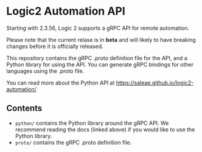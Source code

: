 # Logic2 Automation API

Starting with 2.3.56, Logic 2 supports a gRPC API for remote automation.

Please note that the current relase is in **beta** and will likely to have breaking changes before it is officially released.

This repository contains the gRPC .proto definition file for the API, and a Python library for using the API.  You can generate gRPC bindings for other languages using the .proto file.

You can read more about the Python API at https://saleae.github.io/logic2-automation/

## Contents

 - `python/` contains the Python library around the gRPC API. We recommend reading the docs (linked above) if you would like to use the Python library.
 - `proto/` contains the gRPC .proto definition file.

